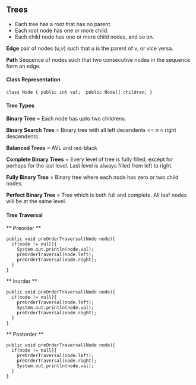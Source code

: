 ## Trees

* Each tree has a root that has no parent. 
* Each root node has one or more child. 
* Each child node has one or more child nodes, and so on.

**Edge** pair of nodes (u,v) such that u is the parent of v, or vice versa. 

**Path** Sequence of nodes such that two consecutive nodes in the sequence form an edge.

#### Class Representation

`
class Node {
  public int val; 
  public Node[] children;
}
`

#### Tree Types 

**Binary Tree** = Each node has upto two childrens.

**Binary Search Tree** = Binary tree with all left decendents <= n < right descendents.

**Balanced Trees** = AVL and red-black 

**Complete Binary Trees** = Every level of tree is fully filled, except for perhaps for the last level. Last level is always filled from left to right. 

**Fully Binary Tree** = Binary tree where each node has zero or two child nodes. 

**Perfect Binary Tree** = Tree which is both full and complete. All leaf nodes will be at the same level.

#### Tree Traversal

** Preorder **

```
public void preOrderTraversal(Node node){
  if(node != null){
    System.out.println(node.val);
    preOrderTraversal(node.left);
    preOrderTraversal(node.right);
  }
}
```

** Inorder **

```
public void preOrderTraversal(Node node){
  if(node != null){
    preOrderTraversal(node.left);
    System.out.println(node.val);
    preOrderTraversal(node.right);
  }
}
```

** Postorder **

```
public void preOrderTraversal(Node node){
  if(node != null){
    preOrderTraversal(node.left);
    preOrderTraversal(node.right);
    System.out.println(node.val);    
  }
}
```
